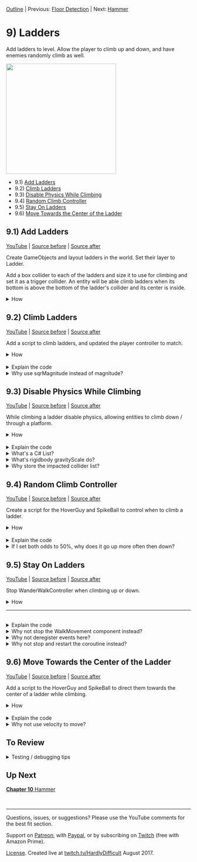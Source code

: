 [Outline](README.md) | Previous: [Floor Detection](C8.md) | Next: [Hammer](C10.md)

# 9) Ladders

Add ladders to level.  Allow the player to climb up and down, and have enemies randomly climb as well. 

<img src=https://i.imgur.com/YyKjzJc.gif width=300px>

 - 9.1) [Add Ladders](#91-add-ladders)
 - 9.2) [Climb Ladders](#92-climb-ladders)
 - 9.3) [Disable Physics While Climbing](#93-disable-physics-while-climbing)
 - 9.4) [Random Climb Controller](#94-random-climb-controller)
 - 9.5) [Stay On Ladders](#95-stay-on-ladders)
 - 9.6) [Move Towards the Center of the Ladder](#96-move-towards-the-center-of-the-ladder)

## 9.1) Add Ladders 

[YouTube]() | [Source before](https://github.com/hardlydifficult/2DUnityTutorial/archive/8_4_Rotate.zip) | [Source after](https://github.com/hardlydifficult/2DUnityTutorial/archive/9_1_AddLadders.zip)

Create GameObjects and layout ladders in the world.  Set their layer to Ladder.  

Add a box collider to each of the ladders and size it to use for climbing and set it as a trigger collider. An entity will be able climb ladders when its bottom is above the bottom of the ladder's collider and its center is inside.

<details><summary>How</summary>

**Layout ladders**:

 - Create a parent "Ladder" GameObject, add the ladder sprite.  We are using Art/platformer-pack-redux-360-assets/PNG/Tiles/**ladderMid**.
   - Order in Layer: -30
   - You may need more than one copy of the sprite as a child in the Ladder GameObject.
   - The child sprite GameObjects should have a position of 0, with the exception of the Y position when multiple sprites are used.
   - It usually looks fine to overlap sprites a bit, as we do to get the space between ladder steps looking good.
 - Position the ladder and the copy and paste to create several ladders.

<img src="https://i.imgur.com/51Qz2Rf.gif" width=50px />

 - Create a parent "BrokenLadder" GameObject, and add the broken ladder sprite.  We are using Art/platformer-pack-redux-360-assets/PNG/Tiles/**fenceBroken**.
   - Follow the steps above for the Ladder.

<img src=https://i.imgur.com/KirkKZ5.png width=300px>

<br>**Configure ladders**:

 - Create a parent "Ladders" GameObject:
   - Set the position to 0.
   - Add all of the Ladder and BrokenLadder GameObjects.
 - Create a layer for "Ladder".
 - Select all the Ladder and BrokenLadder GameObjects:
   - Lader: Ladder
   - Add **FadeInThenEnable**

<br>**Trigger colliders**:

 - Select all the Ladder and BrokenLadder GameObjects:
   - Add **BoxCollider2D**:
     - Check Is Trigger
     - Size X: .6
     - Size each individually such that: 
       - The bottom of the collider is:
         - Just below the platform for complete ladders.
         - Aligned with the last step of broken ladders.
       - The top of the collider is just above the upper platform.

<img src="https://i.imgur.com/r0k4eq3.png" width=150px />

Note that there is nothing to test until we add a script for climbing ladders.

<hr></details>

## 9.2) Climb Ladders

[YouTube]() | [Source before](https://github.com/hardlydifficult/2DUnityTutorial/archive/9_1_AddLadders.zip) | [Source after](https://github.com/hardlydifficult/2DUnityTutorial/archive/9_2_Climb.zip)

Add a script to climb ladders, and updated the player controller to match.

<details><summary>How</summary>

**Create LadderMovement**:

 - Create script Code/Movement/**[LadderMovement](https://github.com/hardlydifficult/2DUnityTutorial/blob/9_2_Climb/Assets/Code/Movement/LadderMovement.cs)**:

```csharp
using System;
using UnityEngine;

[RequireComponent(typeof(Rigidbody2D))]
[RequireComponent(typeof(Collider2D))]
public class LadderMovement : MonoBehaviour
{
  public float desiredClimbDirection;

  public event Action onGettingOnLadder;

  public event Action onGettingOffLadder;

  public bool isOnLadder
  {
    get
    {
      return ladderWeAreOn != null;
    }
  }

  [SerializeField]
  float climbSpeed = 60;

  [SerializeField]
  ContactFilter2D ladderFilter;

  Rigidbody2D myBody;

  Collider2D myCollider;

  FloorDetector floorDetector;

  static readonly Collider2D[] tempColliderList
    = new Collider2D[3];

  GameObject _ladderWeAreOn;

  public GameObject ladderWeAreOn
  {
    get
    {
      return _ladderWeAreOn;
    }
    private set
    {
      if(ladderWeAreOn == value)
      {
        return;
      }

      _ladderWeAreOn = value;

      if(ladderWeAreOn != null)
      {
        OnGettingOnLadder();
      }
      else
      {
        OnGettingOffLadder();
      }
    }
  }

  protected void Awake()
  {
    myBody = GetComponent<Rigidbody2D>();
    myCollider = GetComponent<Collider2D>();
    floorDetector = GetComponentInChildren<FloorDetector>();
  }

  protected void FixedUpdate()
  {
    GameObject ladder = ladderWeAreOn;

    if(ladder == null)
    {
      ladder = FindClosestLadder();
      if(ladder == null)
      { 
        return;
      }
    }

    Bounds ladderBounds
      = ladder.GetComponent<Collider2D>().bounds;
    Bounds entityBounds = floorDetector.feetCollider.bounds;

    if(isOnLadder == false)
    {
      TryGettingOnLadder(ladder, ladderBounds, entityBounds);
    }

    if(isOnLadder)
    {
      ConsiderGettingOffLadder(ladderBounds, entityBounds);

      if(isOnLadder)
      {
        ClimbLadder();
      }
    }
  }

  public void GetOffLadder()
  {
    ladderWeAreOn = null;
  }

  void TryGettingOnLadder(
    GameObject ladder,
    Bounds ladderBounds,
    Bounds entityBounds)
  {
    if(Mathf.Abs(desiredClimbDirection) > 0.01
      && IsInBounds(ladderBounds, entityBounds)
      && (
        desiredClimbDirection > 0
          && entityBounds.min.y < ladderBounds.center.y
        || desiredClimbDirection < 0
          && entityBounds.min.y > ladderBounds.center.y))
    {
      ladderWeAreOn = ladder;
    }
  }

  void ClimbLadder()
  {
    myBody.velocity = new Vector2(myBody.velocity.x,
      desiredClimbDirection * climbSpeed * Time.fixedDeltaTime);
  }

  void ConsiderGettingOffLadder(
    Bounds ladderBounds,
    Bounds entityBounds)
  {
    float currentVerticalVelocity = myBody.velocity.y;
    if(IsInBounds(ladderBounds, entityBounds) == false)
    {
      GetOffLadder();
    }
    else if(floorDetector.distanceToFloor < .3f
      && floorDetector.distanceToFloor > .1f)
    { 
      if(currentVerticalVelocity > 0
          && entityBounds.min.y > ladderBounds.center.y)
      { 
        GetOffLadder();
      }
      else if(currentVerticalVelocity < 0
        && entityBounds.min.y < ladderBounds.center.y)
      { 
        GetOffLadder();
      }
    }
  }

  void OnGettingOnLadder()
  {
    if(onGettingOnLadder != null)
    {
      onGettingOnLadder();
    }
  }

  void OnGettingOffLadder()
  {
    desiredClimbDirection = 0;

    if(onGettingOffLadder != null)
    {
      onGettingOffLadder();
    }
  }

  bool IsInBounds(
    Bounds ladderBounds,
    Bounds entityBounds)
  {
    float entityCenterX = entityBounds.center.x;
    if(ladderBounds.min.x > entityCenterX
      || ladderBounds.max.x < entityCenterX)
    {
      return false;
    }

    float entityFeetY = entityBounds.min.y;
    if(ladderBounds.min.y > entityFeetY
      || ladderBounds.max.y < entityFeetY)
    {
      return false;
    }

    return true;
  }

  GameObject FindClosestLadder()
  {
    int resultCount
      = myCollider.OverlapCollider(
        ladderFilter, tempColliderList);

    GameObject closestLadder = null;
    float distanceToClosestLadder = 0;
    for(int i = 0; i < resultCount; i++)
    {
      GameObject ladder = tempColliderList[i].gameObject;
      Vector2 delta
        = ladder.transform.position
          - transform.position;
      float distanceToLadder = delta.sqrMagnitude;
      if(closestLadder == null
        || distanceToLadder < distanceToClosestLadder)
      {
        closestLadder = ladder;
        distanceToClosestLadder = distanceToLadder;
      }
    }

    return closestLadder;
  }
}
```

<br>**Configure entities**:

 - Add **LadderMovement** to the Character.
   - Update the Ladder filter:
     - Check Use Layer Mask
     - Check Use Triggers
     - Layer: Ladder
  
<br>**Update PlayerController**:

 - Update Code/Movement/**[PlayerController](https://github.com/hardlydifficult/2DUnityTutorial/blob/9_2_Climb/Assets/Code/Movement/PlayerController.cs)**:

<details><summary>Existing code</summary>

```csharp
using UnityEngine;

[RequireComponent(typeof(WalkMovement))]
[RequireComponent(typeof(JumpMovement))]
public class PlayerController : MonoBehaviour
{
  WalkMovement walkMovement;

  JumpMovement jumpMovement;
```

<hr></details>

```csharp
  LadderMovement ladderMovement; 
```

<details><summary>Existing code</summary>

```csharp
  protected void Awake()
  {
    walkMovement = GetComponent<WalkMovement>();
    jumpMovement = GetComponent<JumpMovement>();
```

<hr></details>

```csharp
    ladderMovement = GetComponentInChildren<LadderMovement>(); 
```

<details><summary>Existing code</summary>

```csharp
  }

  protected void FixedUpdate()
  {
    walkMovement.desiredWalkDirection
      = Input.GetAxis("Horizontal");
```

<hr></details>

```csharp
    ladderMovement.desiredClimbDirection 
      = Input.GetAxis("Vertical");
```

<details><summary>Existing code</summary>

```csharp
  }

  protected void Update()
  {
    if(Input.GetButtonDown("Jump"))
    {
      jumpMovement.Jump();
    }
  }
}
```

<hr></details>


<br>**Test**:

 - The Character should walk up a ladder when you press up. 
   - If already on a ladder, he can walk down as well.  But he cannot yet climb through a Platform to go down.

<hr></details><br>
<details><summary>Explain the code</summary>

**LadderMovement**:

using clauses at the top of a file brings APIs into scope. Used for:

 - System.Action
 - UnityEngine.Bounds
 - UnityEngine.Collider2D
 - UnityEngine.Debug
 - UnityEngine.GameObject
 - UnityEngine.LayerMask
 - UnityEngine.Mathf
 - UnityEngine.MonoBehaviour
 - UnityEngine.RequireComponentAttribute
 - UnityEngine.Rigidbody2D
 - UnityEngine.SerializeFieldAttribute
 - UnityEngine.Time
 - UnityEngine.Vector2

```csharp
using System;
using UnityEngine;
```

This is a Unity-specific attribute which informs the editor that this script requires a rigidbody and a collider component on the GameObject.

```csharp
[RequireComponent(typeof(Rigidbody2D))]
[RequireComponent(typeof(Collider2D))]
```

We inherit from MonoBehaviour, which allows this script to be added as a component on a GameObject.

public is optional here. Used for consistency.

```csharp
public class LadderMovement : MonoBehaviour
{
```

This is set by another component to get on a ladder, and once on one climb up or down.  It should be set to -1 for down, 0 to stop, and 1 for up; any value in that range is okay.

```csharp
  public float desiredClimbDirection;
```

These are public events for other components to react to getting on or getting off a ladder.

```csharp
  public event Action onGettingOnLadder;

  public event Action onGettingOffLadder;
```

This allows other components to know when we are on a ladder.

```csharp
  public bool isOnLadder
  {
    get
    {
      return ladderWeAreOn != null;
    }
  }
```

This is a Unity-specific attribute that exposes a field in the Inspector, allowing you to configure it for the object.

```csharp
  [SerializeField]
```

This defines how quickly the entity can climb a ladder.  You can change the default in the Inspector.

```csharp
  float climbSpeed = 60;
```

Set to Use Triggers, Use LayerMask, and LayerMask Ladder.

```csharp
  [SerializeField]
  ContactFilter2D ladderFilter;
```

The rigidbody on this GameObject.  Cached here for performance.

```csharp
  Rigidbody2D myBody;
```

The collider on this GameObject.  Cached here for performance.

```csharp
  Collider2D myCollider;
```

The FloorDetector component on this GameObject.  Cached here for performance.

```csharp
  FloorDetector floorDetector;
```

This is a list to use when calling OverlapCollider. Here so that we can reuse the array each time, improving performance.

It is static readonly since we only need one, which can be shared across objects and the array itself will never change.

The list is of size 3 so that we can check multiple ladders in the area.

```csharp
  static readonly Collider2D[] tempColliderList
    = new Collider2D[3];
```

A reference to the ladder we are currently climbing, if any.

This data backs the smart property below.

```csharp
  GameObject _ladderWeAreOn;
```

This is a public smart property wrapping a reference to the ladder we are currently on.  A smart property was used in order to easily fire events when the ladder changes.

```csharp
  public GameObject ladderWeAreOn
  {
```

Any component can get the reference to the ladder we are on.

```csharp
    get
    {
      return _ladderWeAreOn;
    }
```

A private set is used here so that only this component can change the ladder that we are on.

```csharp
    private set
    {
```

If setting the ladderWeAreOn to its current value then return so not to fire the events below.

```csharp
      if(ladderWeAreOn == value)
      {
        return;
      }
```

This stores the new value.

```csharp
      _ladderWeAreOn = value;
```

Then we use the helper methods below to fire an event for getting on or off.

```csharp
      if(ladderWeAreOn != null)
      {
        OnGettingOnLadder();
      }
      else
      {
        OnGettingOffLadder();
      }
    }
  }
```

Awake is a Unity method which is called once, when a GameObject is first added to the scene.

protected is optional here.  Used for consistency.

```csharp
  protected void Awake()
  {
```

Here we get references to components on this GameObject.

 - By searching for a Collider2D, we will find any 2D collider type such as a box or a capsule.
 - By searching 'InChildren', we will find the FloorDetector on this GameObject or its child GameObject.

```csharp
    myBody = GetComponent<Rigidbody2D>();
    myCollider = GetComponent<Collider2D>();
    floorDetector = GetComponentInChildren<FloorDetector>();
  }
```

FixedUpdate is a Unity method which is called every x ms of game time.

protected is optional here.  Used for consistency.

```csharp
  protected void FixedUpdate()
  {
    GameObject ladder = ladderWeAreOn;
```

Check if the entity is currently on a ladder.

```csharp
    if(ladder == null)
    {
```

The entity is are not on a ladder at the moment, use the helper method below to find the closest to the entity, if any.

```csharp
      ladder = FindClosestLadder();
```

There is no ladder near the entity, return as there is nothing more to do.

```csharp
      if(ladder == null)
      { 
        return;
      }
    }
```

Get the bounds for the ladder we are on or near.

```csharp
    Bounds ladderBounds
      = ladder.GetComponent<Collider2D>().bounds;
```

Get the bounds for the entity, either the bounds of the entity's collider itself or its feet collider.

```csharp
    Bounds entityBounds = floorDetector.feetCollider.bounds;
```

If not currently on a ladder, use the helper method below to consider getting on the one closest to the entity.

```csharp
    if(isOnLadder == false)
    {
      TryGettingOnLadder(ladder, ladderBounds, entityBounds);
    }
```

If on a ladder, use the helper method below to consider getting off.

```csharp
    if(isOnLadder)
    {
      ConsiderGettingOffLadder(ladderBounds, entityBounds);
```

After all that, if the entity is on a ladder then use the helper method below to update its rigidbody.

```csharp
      if(isOnLadder)
      {
        ClimbLadder();
      }
    }
  }
```

This is a public method that other components may use to get off a ladder.

```csharp
  public void GetOffLadder()
  {
    ladderWeAreOn = null;
  }
```

This is a helper method to try getting on a nearby ladder.

```csharp
  void TryGettingOnLadder(
    GameObject ladder,
    Bounds ladderBounds,
    Bounds entityBounds)
  {
```

This checks a few requirements before getting on a ladder:

 - desiredClimbDirection is not 0.
 - Confirm that the entity is still within climbing range of the ladder.
 - Want to climb up, and the entity's bottom is below the center of the ladder; or want to climb down, and above the center.

```csharp
    if(Mathf.Abs(desiredClimbDirection) > 0.01
      && IsInBounds(ladderBounds, entityBounds)
      && (
        desiredClimbDirection > 0
          && entityBounds.min.y < ladderBounds.center.y
        || desiredClimbDirection < 0
          && entityBounds.min.y > ladderBounds.center.y))
    {
```

Get on the ladder so we can start to climb.

```csharp
      ladderWeAreOn = ladder;
    }
  }
```

A helper method for moving the entity while on a ladder.

```csharp
  void ClimbLadder()
  {
```

Here we set the Y velocity to the desiredClimbDirection and speed.  This may be 0, allowing the entity to try and hold onto the ladder.

The X velocity is not impacted.

```csharp
    myBody.velocity = new Vector2(myBody.velocity.x,
      desiredClimbDirection * climbSpeed * Time.fixedDeltaTime);
  }
```

This is a helper method for considering getting off a ladder.

```csharp
  void ConsiderGettingOffLadder(
    Bounds ladderBounds,
    Bounds entityBounds)
  {
    float currentVerticalVelocity = myBody.velocity.y;
```

Check if the entity is no longer in the climbable region of the ladder, and then get off.

```csharp
    if(IsInBounds(ladderBounds, entityBounds) == false)
    {
      GetOffLadder();
    }
```

Check if the entity's feet are close to the floor.

```csharp
    else if(floorDetector.distanceToFloor < .3f
      && floorDetector.distanceToFloor > .1f)
    { 
```

Feet are near the floor, get off if the entity is going up and is above the top half.

```csharp
      if(currentVerticalVelocity > 0
          && entityBounds.min.y > ladderBounds.center.y)
      { 
        GetOffLadder();
      }
```

Get off if the entity is going down and is below the bottom half.

```csharp
      else if(currentVerticalVelocity < 0
        && entityBounds.min.y < ladderBounds.center.y)
      { 
        GetOffLadder();
      }
    }
  }
```

A helper method for firing an event when the entity gets on a ladder.

```csharp
  void OnGettingOnLadder()
  {
```

If any other component has subscribed to the onGettingOnLadder event, call those method(s) now.

```csharp
    if(onGettingOnLadder != null)
    {
      onGettingOnLadder();
    }
  }
```

A helper method for firing an event when the entity gets off a ladder they were previously climbing.

```csharp
  void OnGettingOffLadder()
  {
```

Here we clear the desiredClimbDirection.  This generally should not be required, but added to help prevent promptly getting back on the ladder.

```csharp
    desiredClimbDirection = 0;
```

If any other component has subscribed to the onGettingOffLadder event, call those method(s) now.

```csharp
    if(onGettingOffLadder != null)
    {
      onGettingOffLadder();
    }
  }
```

A helper method to check if the entity's bounds is within the climbing region of the ladder's bounds.

```csharp
  bool IsInBounds(
    Bounds ladderBounds,
    Bounds entityBounds)
  {
    float entityCenterX = entityBounds.center.x;
```

Check if the entity's x position is within the ladder bounds.  If not, the entity is not within the climbable region.

```csharp
    if(ladderBounds.min.x > entityCenterX
      || ladderBounds.max.x < entityCenterX)
    {
      return false;
    }
```

Check if the entity's min y position (i.e. the bottom of their feet) is within the ladder bounds.  

```csharp
    float entityFeetY = entityBounds.min.y;
    if(ladderBounds.min.y > entityFeetY
      || ladderBounds.max.y < entityFeetY)
    {
      return false;
    }
```

If we passed the checks above, the entity is within the ladder bounds and may climb the ladder.

```csharp
    return true;
  }
```

A helper method for finding a ladder near the entity to consider getting on.

```csharp
  GameObject FindClosestLadder()
  {
```

Here we call OverlapCollider to find all the ladders in the area.

The ladderFilter is used to find just ladders, as opposed to Platforms and other entities.

The tempColliderList is of size 3, which defines the max number of results returned.

```csharp
    int resultCount
      = myCollider.OverlapCollider(
        ladderFilter, tempColliderList);
```

Here we loop over each of the results, looking for the closest ladder.

Note that we loop to the resultCount as returned by the OverlapCollider call above and not the tempColliderList.Length, as there may be less results than the list's length.

```csharp
    GameObject closestLadder = null;
    float distanceToClosestLadder = 0;
    for(int i = 0; i < resultCount; i++)
    {
```

Calculate the distance to each of the ladders found.

We use sqrMagnitude for performance as we just want to find the closest, the actual magnitude does not matter here.

```csharp
      GameObject ladder = tempColliderList[i].gameObject;
      Vector2 delta
        = ladder.transform.position
          - transform.position;
      float distanceToLadder = delta.sqrMagnitude;
```

Check if this is the first ladder we are considering or if its closer than the previous ladders, and then store this as the closest ladder.

```csharp
      if(closestLadder == null
        || distanceToLadder < distanceToClosestLadder)
      {
        closestLadder = ladder;
        distanceToClosestLadder = distanceToLadder;
      }
    }
```

Return the closest ladder found.  If no ladders were found in the area, this value would be null.

```csharp
    return closestLadder;
  }
}
```

<br>**Update PlayerController**:

This holds a reference to the LadderMovement component on this GameObject.  Cached here for performance.

```csharp
  LadderMovement ladderMovement; 
```

Here we get a reference to the LadderMovement component on this GameObject or its child GameObject.

```csharp
    ladderMovement = GetComponentInChildren<LadderMovement>(); 
```

Every FixedUpdate, read the vertical input, which is up / down or the keys W / S by default.  This value is passed to the ladder movement component to consider getting on a ladder or to climb up or down.

```csharp
    ladderMovement.desiredClimbDirection 
      = Input.GetAxis("Vertical");
```

</details>
<details><summary>Why use sqrMagnitude instead of magnitude?</summary>

In this example both magnitude and sqrMagnitude would give us the same result, as is the case anytime we are comparing if one distance is greater or less than another.  sqrMagnitude executes much faster, so its preferred anytime you do not require the precision that magnitude gives you.

To calculate magnitude, you first calculate the squared magnitude and then take the square root.  Taking the square root is a difficult operation.

<hr></details>

## 9.3) Disable Physics While Climbing

[YouTube]() | [Source before](https://github.com/hardlydifficult/2DUnityTutorial/archive/9_2_Climb.zip) | [Source after](https://github.com/hardlydifficult/2DUnityTutorial/archive/9_3_DisablePhysics.zip)

While climbing a ladder disable physics, allowing entities to climb down / through a platform.

<details><summary>How</summary>

**Create DisablePhysics**:

 - Create script Code/Movement/**DisablePhysics**:

```csharp
using System.Collections.Generic;
using UnityEngine;

[RequireComponent(typeof(Rigidbody2D))]
public class DisablePhysics : MonoBehaviour
{
  Rigidbody2D myBody;

  readonly List<Collider2D> impactedColliderList 
    = new List<Collider2D>();

  protected void Awake()
  {
    myBody = GetComponent<Rigidbody2D>();

    Collider2D[] colliderList = GetComponentsInChildren<Collider2D>();
    for(int i = 0; i < colliderList.Length; i++)
    {
      Collider2D collider = colliderList[i];
      if(collider.isTrigger == false)
      {
        impactedColliderList.Add(collider);
      }
    }
  }

  protected void OnEnable()
  {
    myBody.gravityScale = 0;
    for(int i = 0; i < impactedColliderList.Count; i++)
    {
      Collider2D collider = impactedColliderList[i];
      collider.isTrigger = true;
    }
  }
   
  protected void OnDisable()
  {
    myBody.gravityScale = 1;
    for(int i = 0; i < impactedColliderList.Count; i++)
    {
      Collider2D collider = impactedColliderList[i];
      collider.isTrigger = false;
    }
  }
}
```

<br>**Update LadderMovement**:

 - Update Code/Movement/**LadderMovement**:

<details><summary>Existing code</summary>

```csharp
using System;
using UnityEngine;

[RequireComponent(typeof(Rigidbody2D))]
[RequireComponent(typeof(Collider2D))]
```

<hr></details>

```csharp
[RequireComponent(typeof(DisablePhysics))] 
```

<details><summary>Existing code</summary>

```csharp
public class LadderMovement : MonoBehaviour
{
  public float desiredClimbDirection;

  public event Action onGettingOnLadder;

  public event Action onGettingOffLadder;

  public bool isOnLadder
  {
    get
    {
      return ladderWeAreOn != null;
    }
  }

  [SerializeField]
  float climbSpeed = 60;

  [SerializeField]
  ContactFilter2D ladderFilter;

  Rigidbody2D myBody;

  Collider2D myCollider;

  FloorDetector floorDetector;
```

<hr></details>

```csharp
  DisablePhysics disablePhysics;
```

<details><summary>Existing code</summary>

```csharp
  static readonly Collider2D[] tempColliderList
    = new Collider2D[3];

  GameObject _ladderWeAreOn;

  public GameObject ladderWeAreOn
  {
    get
    {
      return _ladderWeAreOn;
    }
    private set
    {
      if(ladderWeAreOn == value)
      {
        return;
      }

      _ladderWeAreOn = value;

      if(ladderWeAreOn != null)
      {
        OnGettingOnLadder();
      }
      else
      {
        OnGettingOffLadder();
      }
    }
  }

  protected void Awake()
  {
    myBody = GetComponent<Rigidbody2D>();
    myCollider = GetComponent<Collider2D>();
    floorDetector = GetComponentInChildren<FloorDetector>();
```

<hr></details>

```csharp
    disablePhysics = GetComponent<DisablePhysics>(); 
```

<details><summary>Existing code</summary>

```csharp
  }

  protected void FixedUpdate()
  {
    GameObject ladder = ladderWeAreOn;

    if(ladder == null)
    {
      ladder = FindClosestLadder();
      if(ladder == null)
      { 
        return;
      }
    }

    Bounds ladderBounds
      = ladder.GetComponent<Collider2D>().bounds;
    Bounds entityBounds = floorDetector.feetBounds;

    if(isOnLadder == false)
    {
      TryGettingOnLadder(ladder, ladderBounds, entityBounds);
    }

    if(isOnLadder)
    {
      ConsiderGettingOffLadder(ladderBounds, entityBounds);

      if(isOnLadder)
      {
        ClimbLadder();
      }
    }
  }

  public void GetOffLadder()
  {
    ladderWeAreOn = null;
  }

  void TryGettingOnLadder(
    GameObject ladder,
    Bounds ladderBounds,
    Bounds entityBounds)
  {
    if(Mathf.Abs(desiredClimbDirection) > 0.01
      && IsInBounds(ladderBounds, entityBounds)
      && (
        desiredClimbDirection > 0
          && entityBounds.min.y < ladderBounds.center.y
        || desiredClimbDirection < 0
          && entityBounds.min.y > ladderBounds.center.y))
    {
      ladderWeAreOn = ladder;
    }
  }

  void ClimbLadder()
  {
    myBody.velocity = new Vector2(myBody.velocity.x,
      desiredClimbDirection * climbSpeed * Time.fixedDeltaTime);
  }

  void ConsiderGettingOffLadder(
    Bounds ladderBounds,
    Bounds entityBounds)
  {
    float currentVerticalVelocity = myBody.velocity.y;
    if(IsInBounds(ladderBounds, entityBounds) == false)
    {
      GetOffLadder();
    }
    else if(floorDetector.distanceToFloor < .3f
      && floorDetector.distanceToFloor > .1f)
    { 
      if(currentVerticalVelocity > 0
          && entityBounds.min.y > ladderBounds.center.y)
      { 
        GetOffLadder();
      }
      else if(currentVerticalVelocity < 0
        && entityBounds.min.y < ladderBounds.center.y)
      {
        GetOffLadder();
      }
    }
  }

  void OnGettingOnLadder()
  {
```

<hr></details>

```csharp
    disablePhysics.enabled = true; 
```

<details><summary>Existing code</summary>

```csharp
    if(onGettingOnLadder != null)
    {
      onGettingOnLadder();
    }
  }

  void OnGettingOffLadder()
  {
```

<hr></details>

```csharp
    disablePhysics.enabled = false; 
```

<details><summary>Existing code</summary>

```csharp
    desiredClimbDirection = 0;

    if(onGettingOffLadder != null)
    {
      onGettingOffLadder();
    }
  }

  bool IsInBounds(
    Bounds ladderBounds,
    Bounds entityBounds)
  {
    float entityCenterX = entityBounds.center.x;
    if(ladderBounds.min.x > entityCenterX
      || ladderBounds.max.x < entityCenterX)
    {
      return false;
    }

    float entityFeetY = entityBounds.min.y;
    if(ladderBounds.min.y > entityFeetY
      || ladderBounds.max.y < entityFeetY)
    {
      return false;
    }

    return true;
  }

  GameObject FindClosestLadder()
  {
    int resultCount
      = myCollider.OverlapCollider(
        ladderFilter, tempColliderList);

    GameObject closestLadder = null;
    float distanceToClosestLadder = 0;
    for(int i = 0; i < resultCount; i++)
    {
      GameObject ladder = tempColliderList[i].gameObject;
      Vector2 delta
        = ladder.transform.position
          - transform.position;
      float distanceToLadder = delta.sqrMagnitude;
      if(closestLadder == null
       || distanceToLadder < distanceToClosestLadder)
      {
        closestLadder = ladder;
        distanceToClosestLadder = distanceToLadder;
      }
    }

    return closestLadder;
  }
}
```

<hr></details>


<br>**Configure Character**:

 - Add **DisablePhysics** to the Character.
   - Disable the DisablePhysics component.

<br>**Test**:

 - The Character should be able to climb up and down ladders now.

<hr></details><br>
<details><summary>Explain the code</summary>

**DisablePhysics**:

using clauses at the top of a file brings APIs into scope. Used for:

 - System.Collections.Generic.List
 - UnityEngine.Collider2D
 - UnityEngine.MonoBehaviour
 - UnityEngine.RequireComponentAttribute
 - UnityEngine.Rigidbody2D

```csharp
using System.Collections.Generic;
using UnityEngine;
```

This is a Unity-specific attribute which informs the editor that this script requires a rigidbody on the GameObject.

```csharp
[RequireComponent(typeof(Rigidbody2D))]
```

We inherit from MonoBehaviour, which allows this script to be added as a component on a GameObject.

public is optional here. Used for consistency.

```csharp
public class DisablePhysics : MonoBehaviour
{
```

This is a reference to the rigidbody on this GameObject.  Cached here for performance.

```csharp
  Rigidbody2D myBody;
```

This is a list of all the non-trigger colliders on this GameObject or its children.

```csharp
  readonly List<Collider2D> impactedColliderList 
    = new List<Collider2D>();
```

Awake is a Unity method which is called once, when the GameObject is first added to the scene.

protected is optional here.  Used for consistency.

```csharp
  protected void Awake()
  {
```

This gets a reference to the rigidbody on this GameObject.

```csharp
    myBody = GetComponent<Rigidbody2D>();
```

Here we get all of the colliders on this GameObject or its children.

```csharp
    Collider2D[] colliderList = GetComponentsInChildren<Collider2D>();
```

Loop over each of the colliders found.

```csharp
    for(int i = 0; i < colliderList.Length; i++)
    {
      Collider2D collider = colliderList[i];
```

Check if this is a trigger collider.  If not, add it to the list of colliders this component will manipulate on enable / disable.

```csharp
      if(collider.isTrigger == false)
      {
        impactedColliderList.Add(collider);
      }
    }
  }
```

OnEnable is a Unity event which is called each time this component is enabled.

```csharp
  protected void OnEnable()
  {
```

Here we set the gravityScale for this GameObject to 0 which effectively disables gravity.

```csharp
    myBody.gravityScale = 0;
```

Loop over each of the non-trigger colliders as found in Awake above.

```csharp
    for(int i = 0; i < impactedColliderList.Count; i++)
    {
      Collider2D collider = impactedColliderList[i];
```

Change the collider to be a trigger, preventing physical collisions from happening but still allowing scripts to react to overlaps.

```csharp
      collider.isTrigger = true;
    }
  }
```

OnDisable is a Unity method which is called each time this component is disabled.

protected is optional here.  Used for consistency.

```csharp
  protected void OnDisable()
  {
```

Here we set the gravityScale to 1, which is the default value.  This allows gravity to impact the GameObject again.

```csharp
    myBody.gravityScale = 1;
```

Loop over each of the non-trigger colliders as found in Awake above.

```csharp
    for(int i = 0; i < impactedColliderList.Count; i++)
    {
      Collider2D collider = impactedColliderList[i];
```

Change the collider to no longer be a trigger, re-enabling physical collisions.

```csharp
      collider.isTrigger = false;
    }
  }
}
```

<br>**Update LadderMovement**:

This is a Unity-specific attribute which informs the editor that this script requires a DisablePhysics component on the GameObject.

```csharp
[RequireComponent(typeof(DisablePhysics))] 
```

A reference to the DisablePhysics component on this GameObject.  Cached here for performance.

```csharp
  DisablePhysics disablePhysics;
```

Here we get a reference to the DisablePhysics component on this GameObject.

```csharp
    disablePhysics = GetComponent<DisablePhysics>(); 
```

Here we enable the DisablePhysics component, which will disable physics on this GameObject, allowing us to climb through Platforms.

```csharp
    disablePhysics.enabled = true; 
```

Here we disable the DisablePhysics component, which will re-enable physics on this GameObject.

```csharp
    disablePhysics.enabled = false; 
```

</details>
<details><summary>What's a C# List?</summary>

In C#, a List is a an array which can easily and automatically be resized as needed.  As you add and remove elements, C# will manage the size of the array which holds the information.  It does not resize the array every time something is added or removed, it's optimized to try and limit those potentially expensive calls.  

When you create a List you give it the type of data it will contain.  We make the List for a specific type, as opposed to using objects, to communicate intent and for type safety - e.g., if we had a List<Dog> it's clear that Cats don't belong there, and if we attempted to add a Cat to the Dog list, C# would throw an error.

<hr></details>
<details><summary>What's rigidbody gravityScale do?</summary>

You can modify how much gravity impacts a specific object using its rigidbody's gravityScale.  Gravity scale is defined in percent, where 1 is the normal amount of gravity and 0 means gravity is disabled.

You can modify the gravity for all objects in the world using Project Settings -> Physics 2D -> Gravity, it defaults to (0, -9.81).

<hr></details>
<details><summary>Why store the impacted collider list?</summary>

This component is disabling all colliders on the GameObject which were not already triggers.  When we undo this change, we don't have a way to detect the colliders original state.  We store list so we can change those colliders to not triggers anymore, without unintentionally changing a collider which is always supposed to be a trigger.

<hr></details>


## 9.4) Random Climb Controller

[YouTube]() | [Source before](https://github.com/hardlydifficult/2DUnityTutorial/archive/9_3_DisablePhysics.zip) | [Source after](https://github.com/hardlydifficult/2DUnityTutorial/archive/9_4_Random.zip)

Create a script for the HoverGuy and SpikeBall to control when to climb a ladder.

<details><summary>How</summary>

**Create RandomClimbController**

 - Create script Code/Movement/**[RandomClimbController](https://github.com/hardlydifficult/2DUnityTutorial/blob/9_4_Random/Assets/Code/Movement/RandomClimbController.cs)**:

```csharp
using System.Collections;
using UnityEngine;

[RequireComponent(typeof(LadderMovement))]
public class RandomClimbController : MonoBehaviour
{
  [SerializeField]
  float oddsOfClimbingLadderUp = .9f;

  [SerializeField]
  float oddsOfClimbingLadderDown = .1f;

  [SerializeField]
  float minTimeBetweenReconsideringDirection = 1;

  [SerializeField]
  float maxTimeBetweenReconsideringDirection = 10;

  LadderMovement ladderMovement;

  protected void Awake()
  {
    ladderMovement = GetComponent<LadderMovement>();
  }

  protected void Start()
  {
    StartCoroutine(Wander());
  }

  IEnumerator Wander()
  {
    while(true)
    {
      SelectARandomClimbDirection();
      float timeToSleep = UnityEngine.Random.Range(
        minTimeBetweenReconsideringDirection,
        maxTimeBetweenReconsideringDirection);
      yield return new WaitForSeconds(timeToSleep);
    }
  }

  void SelectARandomClimbDirection()
  {
    if(ladderMovement.isOnLadder == false)
    {
      if(UnityEngine.Random.value <= oddsOfClimbingLadderUp)
      {
        ladderMovement.desiredClimbDirection = 1;
      }
      else if(UnityEngine.Random.value 
        <= oddsOfClimbingLadderDown)
      {
        ladderMovement.desiredClimbDirection = -1;
      }
      else
      {
        ladderMovement.desiredClimbDirection = 0;
      }
    }
  }
}
```

<br>**Configure entities**:

 - Select the HoverGuy:
   - Add **RandomClimbController** (this should automatically add **LadderMovement** as well)
   - Update LadderMovement:
     - Check Use Triggers
     - Check Use LayerMask
     - Layer Mask: Ladder
   - Disable the DisablePhysics component. 
 - Select the SpikeBall:
   - Repeat the steps used for the HoverGuy, and then:
      - Odds of climbing up: 0
      - Odds of climbing down: .5

<br>**Test**:

 - HoverGuy enemies will randomly start to climb up or down ladders, and the SpikeBalls will randomly start to climb down.  The problem is they are still walking or rolling, so they quickly get off the ladder and then pop back on top of the platform.

<hr></details><br>
<details><summary>Explain the code</summary>

using clauses at the top of a file brings APIs into scope. Used for:

 - System.Collections.IEnumerator
 - UnityEngine.MonoBehaviour
 - UnityEngine.RequireComponentAttribute
 - UnityEngine.SerializeFieldAttribute
 - UnityEngine.WaitForSeconds

```csharp
using System.Collections;
using UnityEngine;
```

This is a Unity-specific attribute which informs the editor that this script requires a LadderMovement component on the GameObject.

```csharp
[RequireComponent(typeof(LadderMovement))]
```

We inherit from MonoBehaviour, which allows this script to be added as a component on a GameObject.

public is optional here. Used for consistency.

```csharp
public class RandomClimbController : MonoBehaviour
{
```

This is a Unity-specific attribute that exposes a field in the Inspector, allowing you to configure it for the object.

```csharp
  [SerializeField]
```

This defines how likely the entity will climb up a ladder.  You can change the default in the Inspector.

```csharp
  float oddsOfClimbingLadderUp = .9f;
```

This defines how likely the entity will climb down a ladder if not attempting to climb up.  You can change the default in the Inspector.

```csharp
  [SerializeField]
  float oddsOfClimbingLadderDown = .1f;
```

These define how long between changing directions - e.g. from attempting to go up a ladder to attempting to go down.

```csharp
  [SerializeField]
  float minTimeBetweenReconsideringDirection = 1;

  [SerializeField]
  float maxTimeBetweenReconsideringDirection = 10;
```

This holds a reference to the LadderMovement component on this GameObject.  Cached here for performance.

```csharp
  LadderMovement ladderMovement;
```

Awake is a Unity method which is called once, the first time a GameObject is added to the scene.

protected is optional here.  Used for consistency.

```csharp
  protected void Awake()
  {
```

Here we get a reference to the LadderMovement component on this GameObject.

```csharp
    ladderMovement = GetComponent<LadderMovement>();
  }
```

Start is a Unity event which is called once, the first time the component is enabled.

protected is optional here.  Used for consistency.

```csharp
  protected void Start()
  {
```

This starts the coroutine below.

```csharp
    StartCoroutine(Wander());
  }
```

This is the coroutine which will pick a new random climb direction periodically.

```csharp
  IEnumerator Wander()
  {
```

We loop forever so that this is running the entire time the entity is alive.

```csharp
    while(true)
    {
```

This uses a helper method below to select a new random climb direction.

```csharp
      SelectARandomClimbDirection();
```

Here we select a random time to wait before picking a new random climb direction.

```csharp
      float timeToSleep = UnityEngine.Random.Range(
        minTimeBetweenReconsideringDirection,
        maxTimeBetweenReconsideringDirection);
      yield return new WaitForSeconds(timeToSleep);
    }
  }
```

This is a helper method for selecting a new random climb direction.

```csharp
  void SelectARandomClimbDirection()
  {
```

Check if the entity is already on a ladder, if they are we do nothing to ensure entities climb all the way up or down before getting off.

You could decide to do this differently.

```csharp
    if(ladderMovement.isOnLadder == false)
    {
```

Here we get a random number between 0 and 1, and if that number is less than the odds of climbing up then we update LadderMovement to start climbing up.

```csharp
      if(UnityEngine.Random.value <= oddsOfClimbingLadderUp)
      {
        ladderMovement.desiredClimbDirection = 1;
      }
```

Here we do the same, checking if the entity should climb down.

```csharp
      else if(UnityEngine.Random.value 
        <= oddsOfClimbingLadderDown)
      {
        ladderMovement.desiredClimbDirection = -1;
      }
```

If neither attempting to climbing up or down, then set the desiredClimbDirection which means walk past ladders without getting on.

```csharp
      else
      {
        ladderMovement.desiredClimbDirection = 0;
      }
    }
  }
}
```

</details>
<details><summary>If I set both odds to 50%, why does it go up more often then down?</summary>

In order to keep the implementation simple, we are checking if we should go up before checking if we should go down.  This order results in effectively lowering the odds for going down.

For example, if both odds were 50%:
 - We have a 50% chance of going up.
 - If not, then we have a 50% chance to go down.

Since we only consider going down when we are not going up, the actual odds of going down in this example are 25%.

You could update this algorithm to calculate the odds correctly.

<hr></details>


## 9.5) Stay On Ladders

[YouTube]() | [Source before](https://github.com/hardlydifficult/2DUnityTutorial/archive/9_4_Random.zip) | [Source after](https://github.com/hardlydifficult/2DUnityTutorial/archive/9_5_StayOn.zip)

Stop WanderWalkController when climbing up or down.

<details><summary>How</summary>

**Update WanderWalkController**:

 - Update Code/Movement/**[WanderWalkController](https://github.com/hardlydifficult/2DUnityTutorial/blob/9_5_StayOn/Assets/Code/Movement/WanderWalkController.cs)**:

<details><summary>Existing code</summary>

```csharp
using System.Collections;
using UnityEngine;

[RequireComponent(typeof(WalkMovement))]
public class WanderWalkController : MonoBehaviour
{
  [SerializeField]
  float oddsOfGoingUpHill = .8f; 

  [SerializeField]
  float timeBeforeFirstWander = 10;

  [SerializeField]
  float minTimeBetweenReconsideringDirection = 1;

  [SerializeField]
  float maxTimeBetweenReconsideringDirection = 10;

  WalkMovement walkMovement;

  FloorDetector floorDetector;
```

<hr></details>

```csharp
  LadderMovement ladderMovement; 
```

<details><summary>Existing code</summary>

```csharp
  protected void Awake()
  {
    walkMovement = GetComponent<WalkMovement>();
    floorDetector = GetComponentInChildren<FloorDetector>();
```

<hr></details>

```csharp
    ladderMovement = GetComponent<LadderMovement>(); 

    if(ladderMovement != null)
    {
      ladderMovement.onGettingOnLadder 
        += LadderMovement_onGettingOnLadder;
      ladderMovement.onGettingOffLadder 
        += LadderMovement_onGettingOffLadder;
    }
```

<details><summary>Existing code</summary>

```csharp
  }

  protected void Start()
  {
    StartCoroutine(Wander());
  }
```

<hr></details>

```csharp
  void LadderMovement_onGettingOnLadder() 
  {
    walkMovement.desiredWalkDirection = 0;
  }

  void LadderMovement_onGettingOffLadder()
  {
    SelectARandomWalkDirection();
  }
```

<details><summary>Existing code</summary>

```csharp
  IEnumerator Wander()
  {
    walkMovement.desiredWalkDirection = 1;
    if(timeBeforeFirstWander > 0) 
    {
      yield return new WaitForSeconds(timeBeforeFirstWander);
    }

    while(true)
    {
      SelectARandomWalkDirection();

      float timeToSleep = UnityEngine.Random.Range(
        minTimeBetweenReconsideringDirection,
        maxTimeBetweenReconsideringDirection);
      yield return new WaitForSeconds(timeToSleep);
    }
  }

  void SelectARandomWalkDirection()
  {
```

<hr></details>

```csharp
    if(ladderMovement != null && ladderMovement.isOnLadder) 
    {
      return;
    }
```

<details><summary>Existing code</summary>

```csharp
    float dot;
    if(floorDetector.floorUp != null)
    {
      dot = Vector2.Dot(floorDetector.floorUp.Value, Vector2.right);
    }
    else
    {
      dot = 0;
    }

    if(dot < 0)
    { 
      walkMovement.desiredWalkDirection
        = UnityEngine.Random.value <= oddsOfGoingUpHill ? 1 : -1;
    }
    else if(dot > 0)
    { 
      walkMovement.desiredWalkDirection
        = UnityEngine.Random.value <= oddsOfGoingUpHill ? -1 : 1;
    }
    else
    { 
      walkMovement.desiredWalkDirection
        = UnityEngine.Random.value <= .5f ? 1 : -1; 
    }
  }
}
```

</details>

<br>**Create StopMomentumOnLadder**:

 - Create a script Code/Movement/**[StopMomentumOnLadder](https://github.com/hardlydifficult/2DUnityTutorial/blob/9_5_StayOn/Assets/Code/Movement/StopMomentumOnLadder.cs)**:

```csharp
using UnityEngine;

[RequireComponent(typeof(Rigidbody2D))]
[RequireComponent(typeof(LadderMovement))]
public class StopMomentumOnLadder : MonoBehaviour
{
  Rigidbody2D myBody;

  float previousAngularVelocity;

  float previousXVelocity;

  protected void Awake()
  {
    myBody = GetComponent<Rigidbody2D>();

    LadderMovement ladderMovement 
      = GetComponent<LadderMovement>();
    ladderMovement.onGettingOffLadder 
      += ClimbLadder_onGettingOffLadder;
    ladderMovement.onGettingOnLadder 
      += LadderMovement_onGettingOnLadder;
  }

  void LadderMovement_onGettingOnLadder()
  {
    previousAngularVelocity = myBody.angularVelocity;
    previousXVelocity = myBody.velocity.x;
    myBody.velocity = Vector2.zero;
  }

  void ClimbLadder_onGettingOffLadder()
  {
    myBody.angularVelocity = -previousAngularVelocity;
    myBody.velocity = new Vector2(
      -previousXVelocity, myBody.velocity.y);
  }
}
```

<br>**Configure entity**:

 - Add **StopMomentumOnLadder** to the SpikeBall.


<br>**Test**:

 - Both HoverGuy and SpikeBall should randomly climb ladders as they pass by.
   - SpikeBall always goes down.
   - HoverGuy usually goes up, but sometimes will go down.

<hr></details>

<hr></details><br>
<details><summary>Explain the code</summary>

**WanderWalkController**:

This holds a reference to the LadderMovement component on this GameObject.  Cached here for performance.

```csharp
  LadderMovement ladderMovement; 
```

Here we get a reference to the LadderMovement component on this GameObject.

```csharp
    ladderMovement = GetComponent<LadderMovement>(); 
```

If this GameObject has a LadderMovement component, then subscribe to the getting on and getting off events.

```csharp
    if(ladderMovement != null)
    {
      ladderMovement.onGettingOnLadder 
        += LadderMovement_onGettingOnLadder;
      ladderMovement.onGettingOffLadder 
        += LadderMovement_onGettingOffLadder;
    }
```

This is the method which is called by the LadderMovement when getting on a ladder.

```csharp
  void LadderMovement_onGettingOnLadder() 
  {
```

When getting on a ladder, stop walking.

```csharp
    walkMovement.desiredWalkDirection = 0;
  }
```

This is the method which is called when getting off a ladder.

```csharp
  void LadderMovement_onGettingOffLadder()
  {
```

This calls a helper method below to select a new walk direction as soon as the entity gets off a ladder.

```csharp
    SelectARandomWalkDirection();
  }
```

Here we check if the entity is on a ladder, in which case don't select a direction.  

We will select a direction next when getting off the ladder.

```csharp
    if(ladderMovement != null && ladderMovement.isOnLadder) 
    {
      return;
    }
```

<br>**StopMomentumOnLadder**:

using clauses at the top of a file brings APIs into scope. Used for:

 - UnityEngine.MonoBehaviour
 - UnityEngine.RequireComponentAttribute
 - UnityEngine.Rigidbody2D
 - UnityEngine.Vector2

```csharp
using UnityEngine;
```

These inform the editor that this script requires a rigidbody and LadderMovement component in the GameObject.

```csharp
[RequireComponent(typeof(Rigidbody2D))]
[RequireComponent(typeof(LadderMovement))]
```

We inherit from MonoBehaviour, which allows this script to be added as a component on a GameObject.

public is optional here. Used for consistency.

```csharp
public class StopMomentumOnLadder : MonoBehaviour
{
```

This is a reference to the rigidbody on this GameObject.  Cached here for performance.

```csharp
  Rigidbody2D myBody;
```

This holds the angular velocity the GameObject had when getting on a ladder.

```csharp
  float previousAngularVelocity;
```

This holds the x velocity when getting on a ladder.

```csharp
  float previousXVelocity;
```

Awake is a Unity event which is called once, when the GameObject is first added to the scene.

protected is optional here.  Used for consistency.

```csharp
  protected void Awake()
  {
```

Get references to the rigidbody and LadderMovement components on this GameObject.

```csharp
    myBody = GetComponent<Rigidbody2D>();
    LadderMovement ladderMovement 
      = GetComponent<LadderMovement>();
```

Here we subscribe to the getting on and getting off events from the LadderMovement component.

```csharp
    ladderMovement.onGettingOffLadder 
      += ClimbLadder_onGettingOffLadder;
    ladderMovement.onGettingOnLadder 
      += LadderMovement_onGettingOnLadder;
  }
```

This method is called by the LadderMovement event when getting on a ladder.

```csharp
  void LadderMovement_onGettingOnLadder()
  {
```

Here we store the momentum the entity currently has.

```csharp
    previousAngularVelocity = myBody.angularVelocity;
    previousXVelocity = myBody.velocity.x;
```

Then we stop its velocity, allowing the entity to climb straight up or down.

```csharp
    myBody.velocity = Vector2.zero;
  }
```

This method is called by the LadderMovement event when getting off a ladder.

```csharp
  void ClimbLadder_onGettingOffLadder()
  {
```

Here we are restoring the momentum saved when getting on.  We also flip the values, so if the object was moving right after getting off a ladder it will move left.

```csharp
    myBody.angularVelocity = -previousAngularVelocity;
    myBody.velocity = new Vector2(
      -previousXVelocity, myBody.velocity.y);
  }
}
```

</details>
<details><summary>Why not stop the WalkMovement component instead?</summary>

Stopping the HoverGuy via the WalkMovement component instead of the WanderWalkController would work fine for the HoverGuy.  However we share the WalkMovement component with the Character as well, and don't want to prevent the player from being able to walk off the side of a ladder.

You could alternatively put this logic in WalkMovement with a flag to indicate if ladders should prevent walking or not.

<hr></details>
<details><summary>Why not deregister events here?</summary>

We are assuming that this component will never be removed from the GameObject.  So both WanderWalkController and WalkMovement are expected to exist from Awake till OnDestroy.  When a GameObject is destroyed, the registered events are automatically garbage collected.

If we wanted to optionally remove this component, we would want to deregister the events to prevent a memory leak or unexpected behaviour.

<hr></details>
<details><summary>Why not stop and restart the coroutine instead?</summary>

You could stop the coroutine when getting on a ladder and then restart it when you get off.  The coroutine from WanderWalkController would need to be updated for this to work, ensuring that when we resume we don't sleep for that initial wait time again.

<hr></details>


## 9.6) Move Towards the Center of the Ladder

[YouTube]() | [Source before](https://github.com/hardlydifficult/2DUnityTutorial/archive/9_5_StayOn.zip) | [Source after](https://github.com/hardlydifficult/2DUnityTutorial/archive/9_6_TowardsCenter.zip)

Add a script to the HoverGuy and SpikeBall to direct them towards the center of a ladder while climbing.

<details><summary>How</summary>

**Create MoveTowardsCenterWhileClimbing**:

 - Create script Code/Movement/**[MoveTowardsCenterWhileClimbing](https://github.com/hardlydifficult/2DUnityTutorial/blob/9_6_TowardsCenter/Assets/Code/Movement/MoveTowardsCenterWhileClimbing.cs)**:

```csharp
using UnityEngine;

[RequireComponent(typeof(LadderMovement))]
public class MoveTowardsCenterWhileClimbing : MonoBehaviour
{
  [SerializeField]
  float speed = 1f;

  LadderMovement ladderMovement;

  protected void Awake()
  {
    ladderMovement = GetComponent<LadderMovement>();
  }

  protected void FixedUpdate()
  {
    GameObject ladder = ladderMovement.ladderWeAreOn;
    if(ladder != null)
    {
      float targetX = ladder.transform.position.x;
      float myX = transform.position.x;
      float deltaX = targetX - myX;
      if(Mathf.Abs(deltaX) > 0.01)
      {
        Vector2 target = transform.position;
        target.x += deltaX;
        transform.position = Vector2.MoveTowards(
          transform.position, 
          target, 
          speed * Time.fixedDeltaTime);
      }
    }
  }
}
```

<br>**Configure entities**:

 - Add **MoveTowardsCenterWhileClimbing** to the HoverGuy and SpikeBall.

<br>**Test**:

 - When the HoverGuy and SpikeBall are climbing ladders, they should appear to be moving up and down the center -- vs the side as they were before.

<hr></details><br>
<details><summary>Explain the code</summary>

using clauses at the top of a file brings APIs into scope. Used for:

 - UnityEngine.Mathf
 - UnityEngine.MonoBehaviour
 - UnityEngine.RequireComponentAttribute
 - UnityEngine.SerializeFieldAttribute
 - UnityEngine.Vector2

```csharp
using UnityEngine;
```

This is a Unity-specific attribute which informs the editor that this script requires a LadderMovement component on the GameObject.

```csharp
[RequireComponent(typeof(LadderMovement))]
```

We inherit from MonoBehaviour, which allows this script to be added as a component on a GameObject.

public is optional here. Used for consistency.

```csharp
public class MoveTowardsCenterWhileClimbing : MonoBehaviour
{
```

This is a Unity-specific attribute that exposes a field in the Inspector, allowing you to configure it for the object.

```csharp
  [SerializeField]
```

This defines how quickly the entity moves towards the center of the ladder while climbing.  You can change the default in the Inspector.

```csharp
  float speed = 1f;
```

This holds a reference to the LadderMovement component on this GameObject.  Cached here for performance.

```csharp
  LadderMovement ladderMovement;
```

Awake is a Unity event which is called once, when the GameObject is first added to the scene.

protected is optional here.  Used for consistency.

```csharp
  protected void Awake()
  {
```

Here we get a reference to the LadderMovement component on this GameObject.

```csharp
    ladderMovement = GetComponent<LadderMovement>();
  }
```

FixedUpdated is a Unity event which is called every x ms of game time.

protected is optional here.  Used for consistency.

```csharp
  protected void FixedUpdate()
  {
```

Check if the entity is currently on a ladder.

```csharp
    GameObject ladder = ladderMovement.ladderWeAreOn;
    if(ladder != null)
    {
```

Calculate the deltaX, which is how far from the center of the ladder the entity currently is.

```csharp
      float targetX = ladder.transform.position.x;
      float myX = transform.position.x;
      float deltaX = targetX - myX;
```

Only move if the delta is not close to 0, so that it does not bounce back and forth.

```csharp
      if(Mathf.Abs(deltaX) > 0.01)
      {
```

Here we calculate the target position to move the entity to, in order to position that entity perfectly center with the ladder, at the height that they are currently.

```csharp
        Vector2 target = transform.position;
        target.x += deltaX;
```

Here we moving towards the target position calculated above.  We use MoveTowards instead of simply setting the position so that movement looks smooth.

```csharp
        transform.position = Vector2.MoveTowards(
          transform.position, 
          target, 
          speed * Time.fixedDeltaTime);
      }
    }
  }
}
```

<hr></details>
<details><summary>Why not use velocity to move?</summary>

You could.  

MoveTowardsCenterWhileClimbing uses MoveTowards to update the transform.position directly instead of moving via the rigidbody as you normally would.  We do this as a simplification.  

If you use velocity, be careful when you overshoot the target a bit so the entity does not appear to wiggle back and forth trying to settle on the exact center position.

<hr></details>

## To Review

<details><summary>Testing / debugging tips</summary>

 - If you can jump and start climbing a ladder you barely reach, check the contact filter configuration.
 - TODO

</details>

## Up Next

[**Chapter 10** Hammer](C10.md)

<br><hr>

Questions, issues, or suggestions?  Please use the YouTube comments for the best fit section.

Support on [Patreon](https://www.patreon.com/HardlyDifficult), with [Paypal](https://u.muxy.io/tip/HardlyDifficult), or by subscribing on [Twitch](https://www.twitch.tv/HardlyDifficult) (free with Amazon Prime).

[License](TODO). Created live at [twitch.tv/HardlyDifficult](https://www.twitch.tv/HardlyDifficult) August 2017.